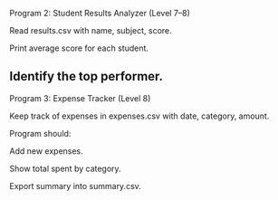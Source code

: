 Program 2: Student Results Analyzer (Level 7–8)

Read results.csv with name, subject, score.

Print average score for each student.

Identify the top performer.
------
Program 3: Expense Tracker (Level 8)

Keep track of expenses in expenses.csv with date, category, amount.

Program should:

Add new expenses.

Show total spent by category.

Export summary into summary.csv.